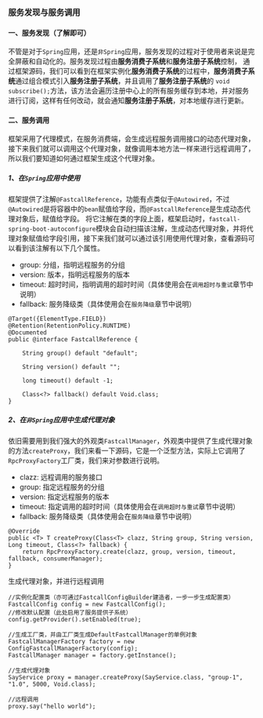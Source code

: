 ### 服务发现与服务调用

#### 一、服务发现（了解即可）
不管是对于`Spring`应用，还是`非Spring`应用，服务发现的过程对于使用者来说是完全屏蔽和自动化的。服务发现过程由**服务消费子系统**和**服务注册子系统**控制，
通过框架源码，我们可以看到在框架实例化**服务消费子系统**的过程中，**服务消费子系统**通过组合模式引入**服务注册子系统**，并且调用了**服务注册子系统**的
`void subscribe();`方法，该方法会遍历注册中心上的所有服务缓存到本地，并对服务进行订阅，这样有任何改动，就会通知**服务注册子系统**，对本地缓存进行更新。

#### 二、服务调用
框架采用了代理模式，在服务消费端，会生成远程服务调用接口的动态代理对象，接下来我们就可以调用这个代理对象，就像调用本地方法一样来进行远程调用了，所以我们要知道如何通过框架生成这个代理对象。

##### 1、在`Spring`应用中使用
框架提供了注解`@FastcallReference`，功能有点类似于`@Autowired`，不过`@Autowired`是将容器中的`bean`赋值给字段，而`@FastcallReference`是生成动态代理对象后，赋值给字段。
将它注解在类的字段上面，框架启动时，`fastcall-spring-boot-autoconfigure`模块会自动扫描该注解，生成动态代理对象，并将代理对象赋值给字段引用，接下来我们就可以通过该引用使用代理对象，查看源码可以看到该注解有以下几个属性。
* group: 分组，指明远程服务的分组
* version: 版本，指明远程服务的版本
* timeout: 超时时间，指明调用的超时时间（具体使用会在`调用超时与重试`章节中说明）
* fallback: 服务降级类（具体使用会在`服务降级`章节中说明）
```
@Target({ElementType.FIELD})
@Retention(RetentionPolicy.RUNTIME)
@Documented
public @interface FastcallReference {

    String group() default "default";

    String version() default "";

    long timeout() default -1;

    Class<?> fallback() default Void.class;
}
```

##### 2、在`非Spring`应用中生成代理对象
依旧需要用到我们强大的外观类`FastcallManager`，外观类中提供了生成代理对象的方法`createProxy`，我们来看一下源码，它是一个泛型方法，实际上它调用了`RpcProxyFactory`工厂类，我们来对参数进行说明。
* clazz: 远程调用的服务接口
* group: 指定远程服务的分组
* version: 指定远程服务的版本
* timeout: 指定调用的超时时间（具体使用会在`调用超时与重试`章节中说明）
* fallback: 服务降级类（具体使用会在`服务降级`章节中说明）
```
@Override
public <T> T createProxy(Class<T> clazz, String group, String version, Long timeout, Class<?> fallback) {
    return RpcProxyFactory.create(clazz, group, version, timeout, fallback, consumerManager);
}
```

生成代理对象，并进行远程调用
```
//实例化配置类（亦可通过FastcallConfigBuilder建造者，一步一步生成配置类）
FastcallConfig config = new FastcallConfig();
//修改默认配置（此处启用了服务提供子系统）
config.getProvider().setEnabled(true);

//生成工厂类，并由工厂类生成DefaultFastcallManager的单例对象
FastcallManagerFactory factory = new ConfigFastcallManagerFactory(config);
FastcallManager manager = factory.getInstance();

//生成代理对象
SayService proxy = manager.createProxy(SayService.class, "group-1", "1.0", 5000, Void.class);

//远程调用
proxy.say("hello world");
```